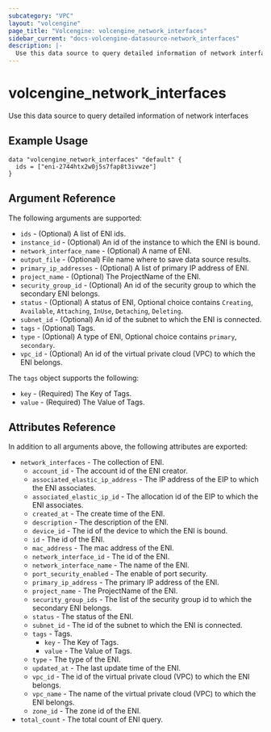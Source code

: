 ```yaml
---
subcategory: "VPC"
layout: "volcengine"
page_title: "Volcengine: volcengine_network_interfaces"
sidebar_current: "docs-volcengine-datasource-network_interfaces"
description: |-
  Use this data source to query detailed information of network interfaces
---
```

# volcengine_network_interfaces
Use this data source to query detailed information of network interfaces
## Example Usage
```hcl
data "volcengine_network_interfaces" "default" {
  ids = ["eni-2744htx2w0j5s7fap8t3ivwze"]
}
```
## Argument Reference
The following arguments are supported:
* `ids` - (Optional) A list of ENI ids.
* `instance_id` - (Optional) An id of the instance to which the ENI is bound.
* `network_interface_name` - (Optional) A name of ENI.
* `output_file` - (Optional) File name where to save data source results.
* `primary_ip_addresses` - (Optional) A list of primary IP address of ENI.
* `project_name` - (Optional) The ProjectName of the ENI.
* `security_group_id` - (Optional) An id of the security group to which the secondary ENI belongs.
* `status` - (Optional) A status of ENI, Optional choice contains `Creating`, `Available`, `Attaching`, `InUse`, `Detaching`, `Deleting`.
* `subnet_id` - (Optional) An id of the subnet to which the ENI is connected.
* `tags` - (Optional) Tags.
* `type` - (Optional) A type of ENI, Optional choice contains `primary`, `secondary`.
* `vpc_id` - (Optional) An id of the virtual private cloud (VPC) to which the ENI belongs.

The `tags` object supports the following:

* `key` - (Required) The Key of Tags.
* `value` - (Required) The Value of Tags.

## Attributes Reference
In addition to all arguments above, the following attributes are exported:
* `network_interfaces` - The collection of ENI.
    * `account_id` - The account id of the ENI creator.
    * `associated_elastic_ip_address` - The IP address of the EIP to which the ENI associates.
    * `associated_elastic_ip_id` - The allocation id of the EIP to which the ENI associates.
    * `created_at` - The create time of the ENI.
    * `description` - The description of the ENI.
    * `device_id` - The id of the device to which the ENI is bound.
    * `id` - The id of the ENI.
    * `mac_address` - The mac address of the ENI.
    * `network_interface_id` - The id of the ENI.
    * `network_interface_name` - The name of the ENI.
    * `port_security_enabled` - The enable of port security.
    * `primary_ip_address` - The primary IP address of the ENI.
    * `project_name` - The ProjectName of the ENI.
    * `security_group_ids` - The list of the security group id to which the secondary ENI belongs.
    * `status` - The status of the ENI.
    * `subnet_id` - The id of the subnet to which the ENI is connected.
    * `tags` - Tags.
        * `key` - The Key of Tags.
        * `value` - The Value of Tags.
    * `type` - The type of the ENI.
    * `updated_at` - The last update time of the ENI.
    * `vpc_id` - The id of the virtual private cloud (VPC) to which the ENI belongs.
    * `vpc_name` - The name of the virtual private cloud (VPC) to which the ENI belongs.
    * `zone_id` - The zone id of the ENI.
* `total_count` - The total count of ENI query.



